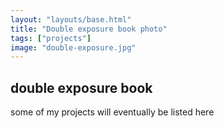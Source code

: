 ```yaml
---
layout: "layouts/base.html"
title: "Double exposure book photo"
tags: ["projects"]
image: "double-exposure.jpg"
---
```


<h2>double exposure book</h2>
<p>some of my projects will eventually be listed here</p>
